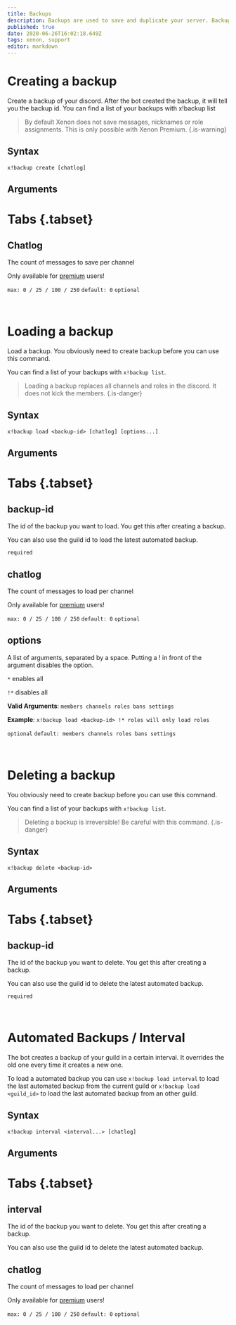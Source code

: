 ```yaml
---
title: Backups
description: Backups are used to save and duplicate your server. Backups are limited to the user that created it, but not limited to a server. That means you can use backups to move, or duplicate a server.
published: true
date: 2020-06-26T16:02:18.649Z
tags: xenon, support
editor: markdown
---
```


# Creating a backup
Create a backup of your discord. After the bot created the backup, it will tell you the backup id. You can find a list of your backups with x!backup list

> By default Xenon does not save messages, nicknames or role assignments. This is only possible with Xenon Premium.
{.is-warning}

## Syntax

`x!backup create [chatlog]`

## Arguments

# Tabs {.tabset}
## Chatlog

The count of messages to save per channel

Only available for [premium](/premium) users!

`max: 0 / 25 / 100 / 250` `default: 0` `optional`

<br />

# Loading a backup
Load a backup. You obviously need to create backup before you can use this command.

You can find a list of your backups with `x!backup list`.

> Loading a backup replaces all channels and roles in the discord. It does not kick the members.
{.is-danger}

## Syntax

`x!backup load <backup-id> [chatlog] [options...]`

## Arguments

# Tabs {.tabset}
## backup-id

The id of the backup you want to load. You get this after creating a backup.

You can also use the guild id to load the latest automated backup. 

`required`

## chatlog

The count of messages to load per channel 

Only available for [premium](/premium) users!

`max: 0 / 25 / 100 / 250` `default: 0` `optional`

## options

A list of arguments, separated by a space. Putting a ! in front of the argument disables the option.

`*` enables all

`!*` disables all

**Valid Arguments**: `members channels roles bans settings`

**Example**: `x!backup load <backup-id> !* roles will only load roles`

`optional` `default: members channels roles bans settings`

<br />

# Deleting a backup

You obviously need to create backup before you can use this command.

You can find a list of your backups with `x!backup list`.

> Deleting a backup is irreversible! Be careful with this command.
{.is-danger}

## Syntax

`x!backup delete <backup-id>`

## Arguments

# Tabs {.tabset}
## backup-id

The id of the backup you want to delete. You get this after creating a backup.

You can also use the guild id to delete the latest automated backup. 

`required`

<br />

# Automated Backups / Interval

The bot creates a backup of your guild in a certain interval. It overrides the old one every time it creates a new one. 

To load a automated backup you can use `x!backup load interval` to load the last automated backup from the current guild or `x!backup load <guild_id>` to load the last automated backup from an other guild.

## Syntax

`x!backup interval <interval...> [chatlog]`

## Arguments

# Tabs {.tabset}
## interval

The id of the backup you want to delete. You get this after creating a backup.

You can also use the guild id to delete the latest automated backup. 

## chatlog

The count of messages to load per channel 

Only available for [premium](/premium) users!

`max: 0 / 25 / 100 / 250` `default: 0` `optional`

